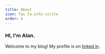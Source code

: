 ```yaml
---
title: About
icon: fas fa-info-circle
order: 4
---
```


### HI, I'm Alan.
Welcome to my blog!
My profile is on [linked in](https://www.linkedin.com/in/seunggi-lee-20a9a5135/).
